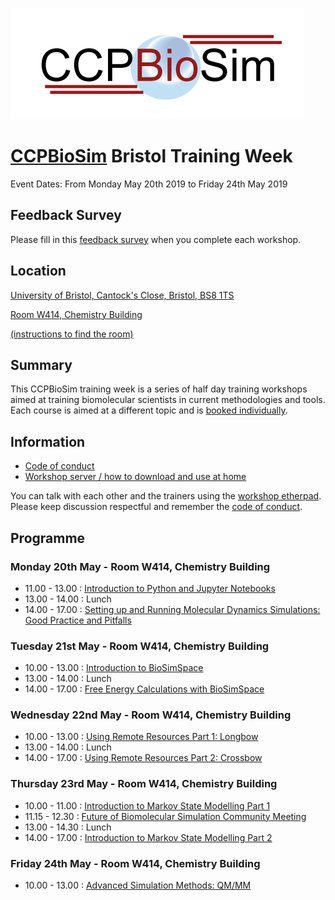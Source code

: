![CCPBioSim logo](../../images/ccpbiosim_logo.png)

# [CCPBioSim](https://ccpbiosim.ac.uk) Bristol Training Week

Event Dates: From Monday May 20th 2019 to Friday 24th May 2019

## Feedback Survey

Please fill in this [feedback survey](feedback.md) when you complete each
workshop.

## Location

[University of Bristol, Cantock's Close, Bristol, BS8 1TS](https://goo.gl/maps/qF8VTFMuYRC2)

[Room W414, Chemistry Building](room.md)

[(instructions to find the room)](room.md)

## Summary

This CCPBioSim training week is a series of half day training workshops aimed
at training biomolecular scientists in current methodologies and tools. Each
course is aimed at a different topic and is [booked individually](http://www.cvent.com/d/9tqvyd).

## Information

* [Code of conduct](https://ccpbiosim.github.io/workshop/events/bristol2019/conduct.html)
* [Workshop server / how to download and use at home](https://ccpbiosim.github.io/workshop/events/bristol2019/server.html)

You can talk with each other and the trainers using the
<a href="https://etherpad.net/p/ccpbiosim_bristol19" target="_blank">workshop etherpad</a>. Please
keep discussion respectful and remember the [code of conduct](https://ccpbiosim.github.io/workshop/events/bristol2019/conduct.html).

## Programme

### Monday 20th May - Room W414, Chemistry Building

* 11.00 - 13.00 : [Introduction to Python and Jupyter Notebooks](https://ccpbiosim.github.io/python_and_data)
* 13.00 - 14.00 : Lunch
* 14.00 - 17.00 : [Setting up and Running Molecular Dynamics Simulations: Good Practice and Pitfalls](https://ccpbiosim.github.io/md_workshop)

### Tuesday 21st May - Room W414, Chemistry Building

* 10.00 - 13.00 : [Introduction to BioSimSpace](https://ccpbiosim.github.io/biosimspace_workshop)
* 13.00 - 14.00 : Lunch
* 14.00 - 17.00 : [Free Energy Calculations with BioSimSpace](https://ccpbiosim.github.io/CCPBioSim/BSS_alchemistry_2019)

### Wednesday 22nd May - Room W414, Chemistry Building

* 10.00 - 13.00 : [Using Remote Resources Part 1: Longbow](https://ccpbiosim.github.io/longbow-workshop)
* 13.00 - 14.00 : Lunch
* 14.00 - 17.00 : [Using Remote Resources Part 2: Crossbow](https://ccpbiosim.github.io/longbow-workshop)

### Thursday 23rd May - Room W414, Chemistry Building

* 10.00 - 11.00 : [Introduction to Markov State Modelling Part 1](https://ccpbiosim.github.io/msm_workshop)
* 11.15 - 12.30 : [Future of Biomolecular Simulation Community Meeting]()
* 13.00 - 14.30 : Lunch
* 14.00 - 17.00 : [Introduction to Markov State Modelling Part 2](https://ccpbiosim.github.io/msm_workshop)

### Friday 24th May - Room W414, Chemistry Building

* 10.00 - 13.00 : [Advanced Simulation Methods: QM/MM](https://ccpbiosim.github.io/qmmm_workshop)
